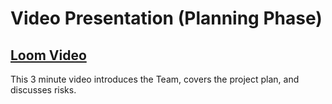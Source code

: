 # Video Presentation (Planning Phase)

## [Loom Video](https://www.loom.com/share/ebbcd2c052c546fd8bc2f09a6dbfbcfb?sid=c18f4ef7-ecb1-4262-9c30-7e4de044f5e9)
This 3 minute video introduces the Team, covers the project plan, and discusses risks.
